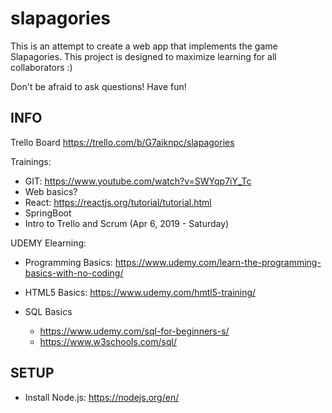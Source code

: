 # slapagories
This is an attempt to create a web app that implements the game Slapagories. This project is designed to maximize learning for all collaborators :) 

Don't be afraid to ask questions! Have fun!

## INFO
Trello Board
https://trello.com/b/G7aiknpc/slapagories

Trainings:
- GIT:
https://www.youtube.com/watch?v=SWYqp7iY_Tc
- Web basics?
- React:
https://reactjs.org/tutorial/tutorial.html
- SpringBoot
- Intro to Trello and Scrum (Apr 6, 2019 - Saturday)

UDEMY Elearning:
- Programming Basics:
https://www.udemy.com/learn-the-programming-basics-with-no-coding/

- HTML5 Basics:
https://www.udemy.com/hmtl5-training/

- SQL Basics
	- https://www.udemy.com/sql-for-beginners-s/
	- https://www.w3schools.com/sql/
	
## SETUP

- Install Node.js:
https://nodejs.org/en/


